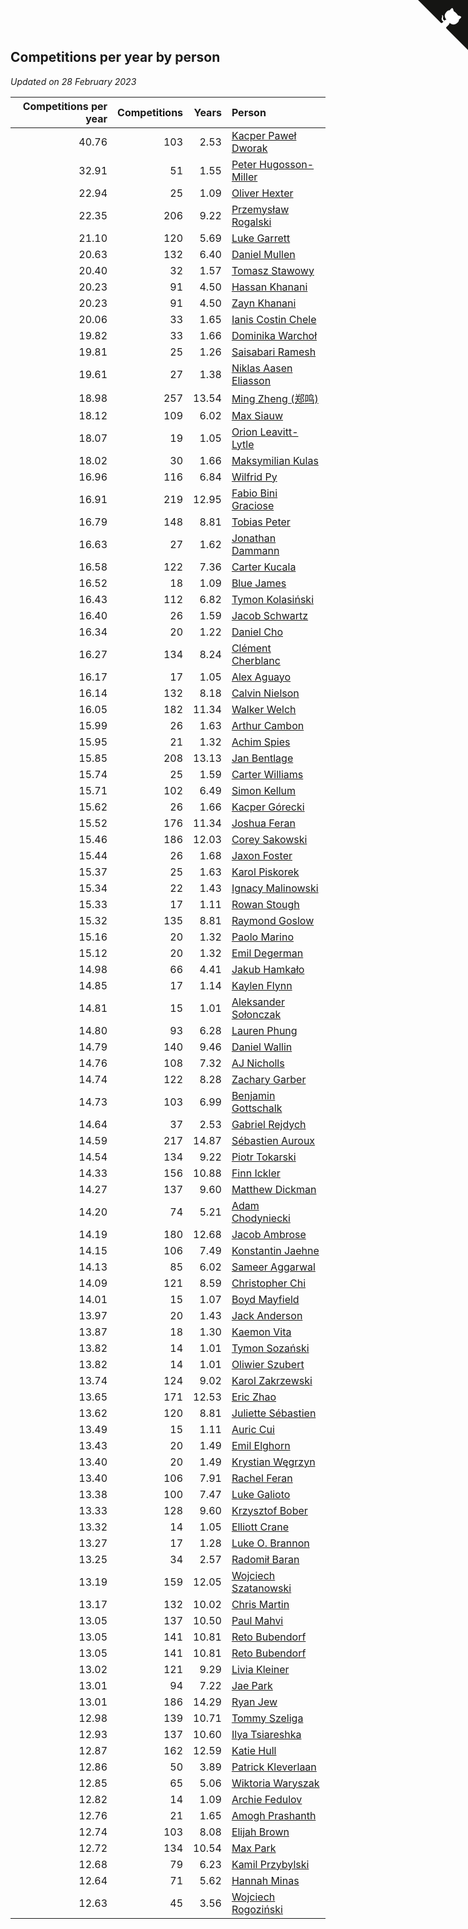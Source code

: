 ## Competitions per year by person

*Updated on 28 February 2023*

| Competitions per year | Competitions | Years | Person |
| ---: | ---: | ---: | :--- |
| 40.76 | 103 | 2.53 | [Kacper Paweł Dworak](https://www.worldcubeassociation.org/persons/2020DWOR01) |
| 32.91 | 51 | 1.55 | [Peter Hugosson-Miller](https://www.worldcubeassociation.org/persons/2021HUGO01) |
| 22.94 | 25 | 1.09 | [Oliver Hexter](https://www.worldcubeassociation.org/persons/2022HEXT01) |
| 22.35 | 206 | 9.22 | [Przemysław Rogalski](https://www.worldcubeassociation.org/persons/2013ROGA02) |
| 21.10 | 120 | 5.69 | [Luke Garrett](https://www.worldcubeassociation.org/persons/2017GARR05) |
| 20.63 | 132 | 6.40 | [Daniel Mullen](https://www.worldcubeassociation.org/persons/2016MULL04) |
| 20.40 | 32 | 1.57 | [Tomasz Stawowy](https://www.worldcubeassociation.org/persons/2021STAW01) |
| 20.23 | 91 | 4.50 | [Hassan Khanani](https://www.worldcubeassociation.org/persons/2018KHAN26) |
| 20.23 | 91 | 4.50 | [Zayn Khanani](https://www.worldcubeassociation.org/persons/2018KHAN28) |
| 20.06 | 33 | 1.65 | [Ianis Costin Chele](https://www.worldcubeassociation.org/persons/2021CHEL01) |
| 19.82 | 33 | 1.66 | [Dominika Warchoł](https://www.worldcubeassociation.org/persons/2021WARC01) |
| 19.81 | 25 | 1.26 | [Saisabari Ramesh](https://www.worldcubeassociation.org/persons/2021RAME01) |
| 19.61 | 27 | 1.38 | [Niklas Aasen Eliasson](https://www.worldcubeassociation.org/persons/2021ELIA01) |
| 18.98 | 257 | 13.54 | [Ming Zheng (郑鸣)](https://www.worldcubeassociation.org/persons/2009ZHEN11) |
| 18.12 | 109 | 6.02 | [Max Siauw](https://www.worldcubeassociation.org/persons/2017SIAU02) |
| 18.07 | 19 | 1.05 | [Orion Leavitt-Lytle](https://www.worldcubeassociation.org/persons/2022LEAV01) |
| 18.02 | 30 | 1.66 | [Maksymilian Kulas](https://www.worldcubeassociation.org/persons/2021KULA02) |
| 16.96 | 116 | 6.84 | [Wilfrid Py](https://www.worldcubeassociation.org/persons/2016PYWI01) |
| 16.91 | 219 | 12.95 | [Fabio Bini Graciose](https://www.worldcubeassociation.org/persons/2010GRAC02) |
| 16.79 | 148 | 8.81 | [Tobias Peter](https://www.worldcubeassociation.org/persons/2014PETE03) |
| 16.63 | 27 | 1.62 | [Jonathan Dammann](https://www.worldcubeassociation.org/persons/2021DAMM01) |
| 16.58 | 122 | 7.36 | [Carter Kucala](https://www.worldcubeassociation.org/persons/2015KUCA01) |
| 16.52 | 18 | 1.09 | [Blue James](https://www.worldcubeassociation.org/persons/2022JAME01) |
| 16.43 | 112 | 6.82 | [Tymon Kolasiński](https://www.worldcubeassociation.org/persons/2016KOLA02) |
| 16.40 | 26 | 1.59 | [Jacob Schwartz](https://www.worldcubeassociation.org/persons/2021SCHW01) |
| 16.34 | 20 | 1.22 | [Daniel Cho](https://www.worldcubeassociation.org/persons/2021CHOD01) |
| 16.27 | 134 | 8.24 | [Clément Cherblanc](https://www.worldcubeassociation.org/persons/2014CHER05) |
| 16.17 | 17 | 1.05 | [Alex Aguayo](https://www.worldcubeassociation.org/persons/2022AGUA01) |
| 16.14 | 132 | 8.18 | [Calvin Nielson](https://www.worldcubeassociation.org/persons/2014NIEL03) |
| 16.05 | 182 | 11.34 | [Walker Welch](https://www.worldcubeassociation.org/persons/2011WELC01) |
| 15.99 | 26 | 1.63 | [Arthur Cambon](https://www.worldcubeassociation.org/persons/2021CAMB01) |
| 15.95 | 21 | 1.32 | [Achim Spies](https://www.worldcubeassociation.org/persons/2021SPIE01) |
| 15.85 | 208 | 13.13 | [Jan Bentlage](https://www.worldcubeassociation.org/persons/2010BENT01) |
| 15.74 | 25 | 1.59 | [Carter Williams](https://www.worldcubeassociation.org/persons/2021WILL06) |
| 15.71 | 102 | 6.49 | [Simon Kellum](https://www.worldcubeassociation.org/persons/2016KELL12) |
| 15.62 | 26 | 1.66 | [Kacper Górecki](https://www.worldcubeassociation.org/persons/2021GORE01) |
| 15.52 | 176 | 11.34 | [Joshua Feran](https://www.worldcubeassociation.org/persons/2011FERA01) |
| 15.46 | 186 | 12.03 | [Corey Sakowski](https://www.worldcubeassociation.org/persons/2011SAKO01) |
| 15.44 | 26 | 1.68 | [Jaxon Foster](https://www.worldcubeassociation.org/persons/2021FOST01) |
| 15.37 | 25 | 1.63 | [Karol Piskorek](https://www.worldcubeassociation.org/persons/2021PISK01) |
| 15.34 | 22 | 1.43 | [Ignacy Malinowski](https://www.worldcubeassociation.org/persons/2021MALI02) |
| 15.33 | 17 | 1.11 | [Rowan Stough](https://www.worldcubeassociation.org/persons/2022STOU01) |
| 15.32 | 135 | 8.81 | [Raymond Goslow](https://www.worldcubeassociation.org/persons/2014GOSL01) |
| 15.16 | 20 | 1.32 | [Paolo Marino](https://www.worldcubeassociation.org/persons/2021MARI04) |
| 15.12 | 20 | 1.32 | [Emil Degerman](https://www.worldcubeassociation.org/persons/2021DEGE01) |
| 14.98 | 66 | 4.41 | [Jakub Hamkało](https://www.worldcubeassociation.org/persons/2018HAMK01) |
| 14.85 | 17 | 1.14 | [Kaylen Flynn](https://www.worldcubeassociation.org/persons/2022FLYN01) |
| 14.81 | 15 | 1.01 | [Aleksander Sołonczak](https://www.worldcubeassociation.org/persons/2022SOLO01) |
| 14.80 | 93 | 6.28 | [Lauren Phung](https://www.worldcubeassociation.org/persons/2016PHUN02) |
| 14.79 | 140 | 9.46 | [Daniel Wallin](https://www.worldcubeassociation.org/persons/2013WALL03) |
| 14.76 | 108 | 7.32 | [AJ Nicholls](https://www.worldcubeassociation.org/persons/2015NICH04) |
| 14.74 | 122 | 8.28 | [Zachary Garber](https://www.worldcubeassociation.org/persons/2014GARB01) |
| 14.73 | 103 | 6.99 | [Benjamin Gottschalk](https://www.worldcubeassociation.org/persons/2016GOTT01) |
| 14.64 | 37 | 2.53 | [Gabriel Rejdych](https://www.worldcubeassociation.org/persons/2020REJD01) |
| 14.59 | 217 | 14.87 | [Sébastien Auroux](https://www.worldcubeassociation.org/persons/2008AURO01) |
| 14.54 | 134 | 9.22 | [Piotr Tokarski](https://www.worldcubeassociation.org/persons/2013TOKA01) |
| 14.33 | 156 | 10.88 | [Finn Ickler](https://www.worldcubeassociation.org/persons/2012ICKL01) |
| 14.27 | 137 | 9.60 | [Matthew Dickman](https://www.worldcubeassociation.org/persons/2013DICK01) |
| 14.20 | 74 | 5.21 | [Adam Chodyniecki](https://www.worldcubeassociation.org/persons/2017CHOD02) |
| 14.19 | 180 | 12.68 | [Jacob Ambrose](https://www.worldcubeassociation.org/persons/2010AMBR01) |
| 14.15 | 106 | 7.49 | [Konstantin Jaehne](https://www.worldcubeassociation.org/persons/2015JAEH01) |
| 14.13 | 85 | 6.02 | [Sameer Aggarwal](https://www.worldcubeassociation.org/persons/2017AGGA01) |
| 14.09 | 121 | 8.59 | [Christopher Chi](https://www.worldcubeassociation.org/persons/2014CHIC01) |
| 14.01 | 15 | 1.07 | [Boyd Mayfield](https://www.worldcubeassociation.org/persons/2022MAYF01) |
| 13.97 | 20 | 1.43 | [Jack Anderson](https://www.worldcubeassociation.org/persons/2021ANDE05) |
| 13.87 | 18 | 1.30 | [Kaemon Vita](https://www.worldcubeassociation.org/persons/2021VITA01) |
| 13.82 | 14 | 1.01 | [Tymon Sozański](https://www.worldcubeassociation.org/persons/2022SOZA01) |
| 13.82 | 14 | 1.01 | [Oliwier Szubert](https://www.worldcubeassociation.org/persons/2022SZUB01) |
| 13.74 | 124 | 9.02 | [Karol Zakrzewski](https://www.worldcubeassociation.org/persons/2014ZAKR01) |
| 13.65 | 171 | 12.53 | [Eric Zhao](https://www.worldcubeassociation.org/persons/2010ZHAO19) |
| 13.62 | 120 | 8.81 | [Juliette Sébastien](https://www.worldcubeassociation.org/persons/2014SEBA01) |
| 13.49 | 15 | 1.11 | [Auric Cui](https://www.worldcubeassociation.org/persons/2022CUIA01) |
| 13.43 | 20 | 1.49 | [Emil Elghorn](https://www.worldcubeassociation.org/persons/2021ELGH01) |
| 13.40 | 20 | 1.49 | [Krystian Węgrzyn](https://www.worldcubeassociation.org/persons/2021WEGR01) |
| 13.40 | 106 | 7.91 | [Rachel Feran](https://www.worldcubeassociation.org/persons/2015FERA01) |
| 13.38 | 100 | 7.47 | [Luke Galioto](https://www.worldcubeassociation.org/persons/2015GALI02) |
| 13.33 | 128 | 9.60 | [Krzysztof Bober](https://www.worldcubeassociation.org/persons/2013BOBE01) |
| 13.32 | 14 | 1.05 | [Elliott Crane](https://www.worldcubeassociation.org/persons/2022CRAN01) |
| 13.27 | 17 | 1.28 | [Luke O. Brannon](https://www.worldcubeassociation.org/persons/2021BRAN02) |
| 13.25 | 34 | 2.57 | [Radomił Baran](https://www.worldcubeassociation.org/persons/2020BARA02) |
| 13.19 | 159 | 12.05 | [Wojciech Szatanowski](https://www.worldcubeassociation.org/persons/2011SZAT01) |
| 13.17 | 132 | 10.02 | [Chris Martin](https://www.worldcubeassociation.org/persons/2013MART03) |
| 13.05 | 137 | 10.50 | [Paul Mahvi](https://www.worldcubeassociation.org/persons/2012MAHV01) |
| 13.05 | 141 | 10.81 | [Reto Bubendorf](https://www.worldcubeassociation.org/persons/2012BUBE01) |
| 13.05 | 141 | 10.81 | [Reto Bubendorf](https://www.worldcubeassociation.org/persons/2012BUBE01) |
| 13.02 | 121 | 9.29 | [Livia Kleiner](https://www.worldcubeassociation.org/persons/2013KLEI03) |
| 13.01 | 94 | 7.22 | [Jae Park](https://www.worldcubeassociation.org/persons/2015PARK24) |
| 13.01 | 186 | 14.29 | [Ryan Jew](https://www.worldcubeassociation.org/persons/2008JEWR01) |
| 12.98 | 139 | 10.71 | [Tommy Szeliga](https://www.worldcubeassociation.org/persons/2012SZEL01) |
| 12.93 | 137 | 10.60 | [Ilya Tsiareshka](https://www.worldcubeassociation.org/persons/2012TERE01) |
| 12.87 | 162 | 12.59 | [Katie Hull](https://www.worldcubeassociation.org/persons/2010HULL01) |
| 12.86 | 50 | 3.89 | [Patrick Kleverlaan](https://www.worldcubeassociation.org/persons/2019KLEV01) |
| 12.85 | 65 | 5.06 | [Wiktoria Waryszak](https://www.worldcubeassociation.org/persons/2018WARY01) |
| 12.82 | 14 | 1.09 | [Archie Fedulov](https://www.worldcubeassociation.org/persons/2022FEDU01) |
| 12.76 | 21 | 1.65 | [Amogh Prashanth](https://www.worldcubeassociation.org/persons/2021PRAS01) |
| 12.74 | 103 | 8.08 | [Elijah Brown](https://www.worldcubeassociation.org/persons/2015BROW03) |
| 12.72 | 134 | 10.54 | [Max Park](https://www.worldcubeassociation.org/persons/2012PARK03) |
| 12.68 | 79 | 6.23 | [Kamil Przybylski](https://www.worldcubeassociation.org/persons/2016PRZY01) |
| 12.64 | 71 | 5.62 | [Hannah Minas](https://www.worldcubeassociation.org/persons/2017MINA04) |
| 12.63 | 45 | 3.56 | [Wojciech Rogoziński](https://www.worldcubeassociation.org/persons/2019ROGO04) |


<a href="https://github.com/JustinTimeCuber/wca_statistics" class="github-corner" aria-label="View source on Github"><svg width="80" height="80" viewBox="0 0 250 250" style="fill:#151513; color:#fff; position: absolute; top: 0; border: 0; right: 0;" aria-hidden="true"><path d="M0,0 L115,115 L130,115 L142,142 L250,250 L250,0 Z"></path><path d="M128.3,109.0 C113.8,99.7 119.0,89.6 119.0,89.6 C122.0,82.7 120.5,78.6 120.5,78.6 C119.2,72.0 123.4,76.3 123.4,76.3 C127.3,80.9 125.5,87.3 125.5,87.3 C122.9,97.6 130.6,101.9 134.4,103.2" fill="currentColor" style="transform-origin: 130px 106px;" class="octo-arm"></path><path d="M115.0,115.0 C114.9,115.1 118.7,116.5 119.8,115.4 L133.7,101.6 C136.9,99.2 139.9,98.4 142.2,98.6 C133.8,88.0 127.5,74.4 143.8,58.0 C148.5,53.4 154.0,51.2 159.7,51.0 C160.3,49.4 163.2,43.6 171.4,40.1 C171.4,40.1 176.1,42.5 178.8,56.2 C183.1,58.6 187.2,61.8 190.9,65.4 C194.5,69.0 197.7,73.2 200.1,77.6 C213.8,80.2 216.3,84.9 216.3,84.9 C212.7,93.1 206.9,96.0 205.4,96.6 C205.1,102.4 203.0,107.8 198.3,112.5 C181.9,128.9 168.3,122.5 157.7,114.1 C157.9,116.9 156.7,120.9 152.7,124.9 L141.0,136.5 C139.8,137.7 141.6,141.9 141.8,141.8 Z" fill="currentColor" class="octo-body"></path></svg></a><style>.github-corner:hover .octo-arm{animation:octocat-wave 560ms ease-in-out}@keyframes octocat-wave{0%,100%{transform:rotate(0)}20%,60%{transform:rotate(-25deg)}40%,80%{transform:rotate(10deg)}}@media (max-width:500px){.github-corner:hover .octo-arm{animation:none}.github-corner .octo-arm{animation:octocat-wave 560ms ease-in-out}}</style>
